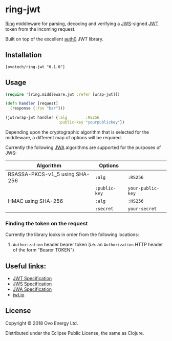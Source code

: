 # ring-jwt
[Ring](https://github.com/ring-clojure/ring) middleware for parsing, decoding and verifying
a [JWS](https://tools.ietf.org/html/rfc7515)-signed [JWT](https://tools.ietf.org/html/rfc7519) token from the incoming request.

Built on top of the excellent [auth0](https://github.com/auth0/java-jwt) JWT library.

## Installation
```
[ovotech/ring-jwt "0.1.0"]
```

## Usage
```clj
(require '[ring.middleware.jwt :refer [wrap-jwt]])

(defn handler [request]
  (response {:foo "bar"}))

(jwt/wrap-jwt handler {:alg        :RS256
                       :public-key "yourpublickey"})
```

Depending upon the cryptographic algorithm that is selected for the middleware, a different
map of options will be required.

Currently the following [JWA](https://tools.ietf.org/html/rfc7518#page-6) algorithms are
supported for the purposes of JWS:

| Algorithm                      | Options                          |                   |
| ------------------------------ | -------------------------------- | ----------------- |
| RSASSA-PKCS-v1_5 using SHA-256 | `:alg`                           | `:RS256`          |
|                                | `:public-key`                    | `your-public-key` |
| HMAC using SHA-256             | `:alg`                           | `:HS256`          |
|                                | `:secret`                        | `your-secret`     |

### Finding the token on the request
Currently the library looks in order from the following locations:

1. `Authorization` header bearer token (i.e. an `Authorization` HTTP header of the form "Bearer TOKEN")

## Useful links:

* [JWT Specification](https://tools.ietf.org/html/rfc7519)
* [JWS Specification](https://tools.ietf.org/html/rfc7515)
* [JWA Specification](https://tools.ietf.org/html/rfc7518)
* [jwt.io](https://jwt.io/)

## License
Copyright © 2018 Ovo Energy Ltd.

Distributed under the Eclipse Public License, the same as Clojure.
